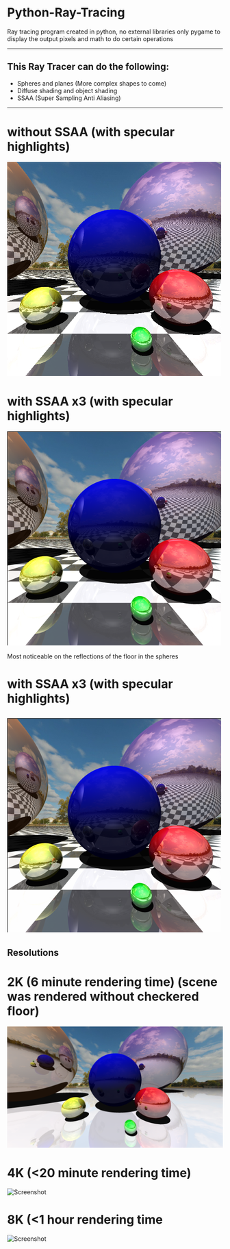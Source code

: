 # Python-Ray-Tracing
Ray tracing program created in python, no external libraries only pygame to display the output pixels and math to do certain operations

---

## This Ray Tracer can do the following:
 - Spheres and planes (More complex shapes to come)
 - Diffuse shading and object shading
 - SSAA (Super Sampling Anti Aliasing)

---

# without SSAA (with specular highlights)
![Screenshot](images/nossaa.png)

# with SSAA x3 (with specular highlights)
![Screenshot](images/withssaax3.png)

Most noticeable on the reflections of the floor in the spheres

# with SSAA x3 (with specular highlights)
![Screenshot](images/withssaax5.png)
---

## Resolutions
# 2K (6 minute rendering time) (scene was rendered without checkered floor)
![Screenshot](images/2k.png)

# 4K (<20 minute rendering time)
![Screenshot](images/4k.png)

# 8K (<1 hour rendering time
![Screenshot](images/8k.png)
